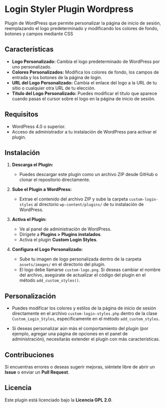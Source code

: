 # Login Styler Plugin Wordpress
Plugin de WordPress que permite personalizar la página de inicio de sesión, reemplazando el logo predeterminado y modificando los colores de fondo, botones y campos mediante CSS

## Características

- **Logo Personalizado:** Cambia el logo predeterminado de WordPress por uno personalizado.
- **Colores Personalizados:** Modifica los colores de fondo, los campos de entrada y los botones de la página de login.
- **URL del Logo Personalizado:** Cambia el enlace del logo a la URL de tu sitio o cualquier otra URL de tu elección.
- **Título del Logo Personalizado:** Puedes modificar el título que aparece cuando pasas el cursor sobre el logo en la página de inicio de sesión.

## Requisitos

- WordPress 4.0 o superior.
- Acceso de administrador a tu instalación de WordPress para activar el plugin.

## Instalación

1. **Descarga el Plugin:**
   - Puedes descargar este plugin como un archivo ZIP desde GitHub o clonar el repositorio directamente.
   
2. **Sube el Plugin a WordPress:**
   - Extrae el contenido del archivo ZIP y sube la carpeta `custom-login-styles` al directorio `wp-content/plugins/` de tu instalación de WordPress.

3. **Activa el Plugin:**
   - Ve al panel de administración de WordPress.
   - Dirígete a **Plugins > Plugins instalados**.
   - Activa el plugin **Custom Login Styles**.

4. **Configura el Logo Personalizado:**
   - Sube tu imagen de logo personalizada dentro de la carpeta `assets/images/` en el directorio del plugin.
   - El logo debe llamarse `custom-logo.png`. Si deseas cambiar el nombre del archivo, asegúrate de actualizar el código del plugin en el método `add_custom_styles()`.

## Personalización

- Puedes modificar los colores y estilos de la página de inicio de sesión directamente en el archivo `custom-login-styles.php` dentro de la clase `Custom_Login_Styles`, específicamente en el método `add_custom_styles`.
  
- Si deseas personalizar aún más el comportamiento del plugin (por ejemplo, agregar una página de opciones en el panel de administración), necesitarás extender el plugin con más características.

## Contribuciones

Si encuentras errores o deseas sugerir mejoras, siéntete libre de abrir un **Issue** o enviar un **Pull Request**.

## Licencia

Este plugin está licenciado bajo la **Licencia GPL 2.0**.

